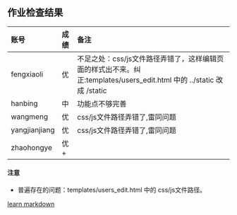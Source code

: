 
## 作业检查结果
 
|账号           |成绩  |备注               |   
|:--------------| :--- |:----------------- |
|fengxiaoli     |优    |不足之处：css/js文件路径弄错了，这样编辑页面的样式出不来。纠正:templates/users_edit.html 中的 ../static 改成 /static  | 
|hanbing        |中    |功能点不够完善 |
|wangmeng       |优    |css/js文件路径弄错了,雷同问题 |   
|yangjianjiang  |优    |css/js文件路径弄错了,雷同问题 | 
|zhaohongye        |优+   |  | 
 
 
#### 注意
- 普遍存在的问题：templates/users_edit.html 中的 css/js文件路径。
 
 
[learn markdown](http://note.youdao.com/iyoudao/?p=2411&vendor=unsilent14)
